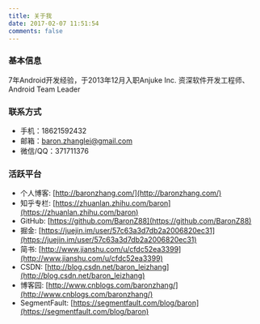 ```yaml
---
title: 关于我
date: 2017-02-07 11:51:54
comments: false
---
```


### 基本信息

7年Android开发经验，于2013年12月入职Anjuke Inc.
资深软件开发工程师、Android Team Leader

### 联系方式

* 手机：18621592432
* 邮箱：baron.zhanglei@gmail.com
* 微信/QQ：371711376

### 活跃平台

* 个人博客: [http://baronzhang.com/](http://baronzhang.com/)
* 知乎专栏: [https://zhuanlan.zhihu.com/baron](https://zhuanlan.zhihu.com/baron)
* GitHub: [https://github.com/BaronZ88](https://github.com/BaronZ88)
* 掘金: [https://juejin.im/user/57c63a3d7db2a2006820ec31](https://juejin.im/user/57c63a3d7db2a2006820ec31)
* 简书: [http://www.jianshu.com/u/cfdc52ea3399](http://www.jianshu.com/u/cfdc52ea3399)
* CSDN: [http://blog.csdn.net/baron_leizhang](http://blog.csdn.net/baron_leizhang)
* 博客园: [http://www.cnblogs.com/baronzhang/](http://www.cnblogs.com/baronzhang/)
* SegmentFault: [https://segmentfault.com/blog/baron](https://segmentfault.com/blog/baron)
